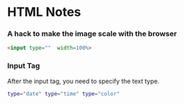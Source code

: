 # HTML Notes

### A hack to make the image scale with the browser

```html
<input type=""  width=100%>
```

### Input Tag

After the input tag, you need to specify the text type.

```bash
type="date" type="time" type="color"
```
